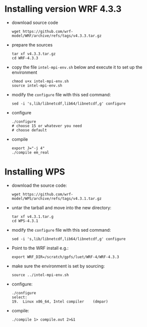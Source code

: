 # Installing version WRF 4.3.3
- download source code 
  ```
  wget https://github.com/wrf-model/WRF/archive/refs/tags/v4.3.3.tar.gz
  ```
- prepare the sources
  ```
  tar xf v4.3.3.tar.gz
  cd WRF-4.3.3
  ```
- copy the file `intel-mpi-env.sh` below and execute it to set up the
  environment
  ```
  chmod u+x intel-mpi-env.sh
  source intel-mpi-env.sh
  ```
- modify the `configure` file with this sed command:
  ```
  sed -i 's,lib/libnetcdf,lib64/libnetcdf,g' configure
  ```
- configure
  ```
  ./configure
  # choose 15 or whatever you need
  # choose default
  ```
- compile
  ```
  export J="-j 4"
  ./compile em_real
  ```

# Installing WPS
- download the source code:
  ```
  wget https://github.com/wrf-model/WPS/archive/refs/tags/v4.3.1.tar.gz
  ```
- untar the tarball and move into the new directory:
  ```
  tar xf v4.3.1.tar.g
  cd WPS-4.3.1
  ```
- modify the `configure` file with this sed command:
  ```
  sed -i 's,lib/libnetcdf,lib64/libnetcdf,g' configure
  ```
- Point to the WRF install e.g.:
  ```
  export WRF_DIR=/scratch/gpfs/luet/WRF-4/WRF-4.3.3
  ```
- make sure the environment is set by sourcing:
  ```
  source ../intel-mpi-env.sh
  ```
- configure:
  ```
  ./configure
  select:
  19.  Linux x86_64, Intel compiler    (dmpar)
  ```
- compile:
  ```
  ./compile 1> compile.out 2>&1
  ```
